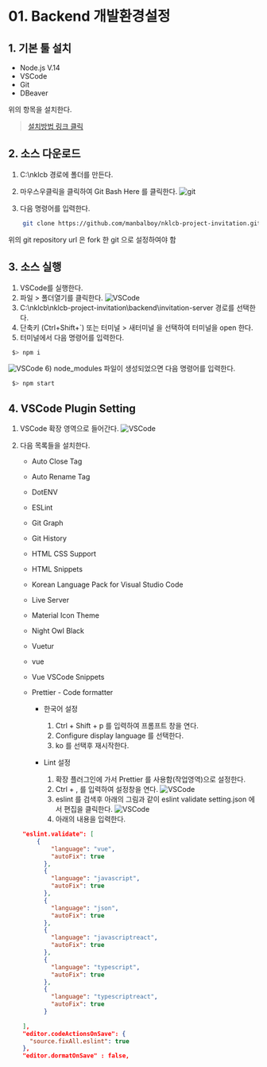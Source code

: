 # 01. Backend 개발환경설정

## 1. 기본 툴 설치 
- Node.js V.14
- VSCode
- Git
- DBeaver 

위의 항목을 설치한다. 

> [설치방법 링크 클릭](https://github.com/manbalboy/nklcb-project-invitation/blob/master/doc/common/00.%EA%B0%9C%EB%B0%9C%ED%99%98%EA%B2%BD.md)

## 2. 소스 다운로드
1) C:\nklcb 경로에 폴더를 만든다.
2) 마우스우클릭을 클릭하여 Git Bash Here 를 클릭한다. 
![git](./img/08.PNG)

3) 다음 명령어를 입력한다. 
```bash 
    git clone https://github.com/manbalboy/nklcb-project-invitation.git
```
위의 git repository url 은 fork 한 git 으로 설정하여야 함


## 3. 소스 실행
1) VSCode를 실행한다. 
2) 파일 > 폴더열기를 클릭한다.
![VSCode](./img/09.PNG)
3) C:\nklcb\nklcb-project-invitation\backend\invitation-server 경로를 선택한다.
4) 단축키 (Ctrl+Shift+`) 또는 터미널 > 새터미널 을 선택하여 터미널을 open 한다.
5) 터미널에서 다음 명령어를 입력한다. 
```bash
 $> npm i
```
![VSCode](./img/11.PNG)
6) node_modules 파일이 생성되었으면 다음 명령어를 입력한다.

```bash
 $> npm start
```

## 4. VSCode Plugin Setting
1) VSCode 확장 영역으로 들어간다.
![VSCode](./img/12.PNG)

2) 다음 목록들을 설치한다.
    - Auto Close Tag
    - Auto Rename Tag
    - DotENV
    - ESLint
    - Git Graph
    - Git History
    - HTML CSS Support
    - HTML Snippets
    - Korean Language Pack for Visual Studio Code
    - Live Server
    - Material Icon Theme
    - Night Owl Black
    - Vuetur
    - vue
    - Vue VSCode Snippets
    - Prettier - Code formatter

        - 한국어 설정
            1) Ctrl + Shift + p 를 입력하여 프롬프트 창을 연다.
            2) Configure display language 를 선택한다. 
            3) ko 를 선택후 재시작한다. 

        - Lint 설정 
            1) 확장 플러그인에 가서 Prettier 를 사용함(작업영역)으로 설정한다.
            2) Ctrl + , 를 입력하여 설정창을 연다.
            ![VSCode](./img/13.PNG)
            1) eslint 를 검색후 아래의 그림과 같이 eslint validate setting.json 에서 편집을 클릭한다.
            ![VSCode](./img/14.PNG)
            1) 아래의 내용을 입력한다. 
```json
    "eslint.validate": [
        {
            "language": "vue",
            "autoFix": true
          },
          {
            "language": "javascript",
            "autoFix": true
          },
          {
            "language": "json",
            "autoFix": true
          },
          {
            "language": "javascriptreact",
            "autoFix": true
          },
          {
            "language": "typescript",
            "autoFix": true
          },
          {
            "language": "typescriptreact",
            "autoFix": true
          }
    
    ],
    "editor.codeActionsOnSave": {
      "source.fixAll.eslint": true
    },
    "editor.dormatOnSave" : false,
```

